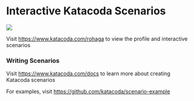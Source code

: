 # Interactive Katacoda Scenarios

[![](http://shields.katacoda.com/katacoda/rohaga/count.svg)](https://www.katacoda.com/rohaga "Get your profile on Katacoda.com")

Visit https://www.katacoda.com/rohaga to view the profile and interactive scenarios

### Writing Scenarios
Visit https://www.katacoda.com/docs to learn more about creating Katacoda scenarios

For examples, visit https://github.com/katacoda/scenario-example
